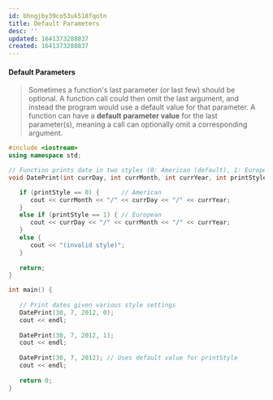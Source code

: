 ```yaml
---
id: bhngjby39co53uk518fqotn
title: Default Parameters
desc: ''
updated: 1641373288837
created: 1641373288837
---
```



#### Default Parameters

> Sometimes a function's last parameter (or last few) should be optional. A function call could then omit the last argument, and instead the program would use a default value for that parameter. A function can have a **default parameter value** for the last parameter(s), meaning a call can optionally omit a corresponding argument.

```cpp
#include <iostream>
using namespace std;

// Function prints date in two styles (0: American (default), 1: European)
void DatePrint(int currDay, int currMonth, int currYear, int printStyle = 0) {

   if (printStyle == 0) {      // American
      cout << currMonth << "/" << currDay << "/" << currYear;
   }
   else if (printStyle == 1) { // European
      cout << currDay << "/" << currMonth << "/" << currYear;
   }
   else {
      cout << "(invalid style)";
   }
   
   return;
}

int main() {
   
   // Print dates given various style settings
   DatePrint(30, 7, 2012, 0);
   cout << endl;
   
   DatePrint(30, 7, 2012, 1);
   cout << endl;
   
   DatePrint(30, 7, 2012); // Uses default value for printStyle
   cout << endl;
   
   return 0;
}
```
